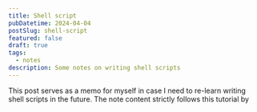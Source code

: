 ```yaml
---
title: Shell script
pubDatetime: 2024-04-04
postSlug: shell-script
featured: false
draft: true
tags:
  - notes
description: Some notes on writing shell scripts
---
```

This post serves as a memo for myself in case I need to re-learn writing shell scripts in the future. The note content strictly follows this tutorial by